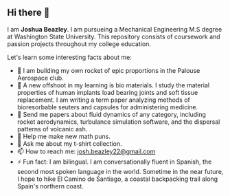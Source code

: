 ## Hi there 👋


I am **Joshua Beazley**. I am pursueing a Mechanical Engineering M.S degree at Washington State University. This repository consists of coursework and passion projects throughout my college education.

Let's learn some interesting facts about me:

- 🔭 I am building my own rocket of epic proportions in the Palouse Aerospace club.
- 🌱 A new offshoot in my learning is bio materials. I study the material properties of human implants load bearing joints and soft tissue replacement. I am writing a term paper analyzing methods of bioresorbable seuters and capsules for administering medicine. 
- 👯 Send me papers about fluid dynamics of any category, including rocket aerodynamics, turbulance simulation software, and the dispersal patterns of volcanic ash.
- 🤔 Help me make new math puns.
- 💬 Ask me about my t-shirt collection.
- 📫 How to reach me: josh.beazley22@gmail.com
- ⚡ Fun fact: I am bilingual. I am conversationally fluent in Spanish, the second most spoken language in the world. Sometime in the near future, I hope to hike El Camino de Santiago, a coastal backpacking trail along Spain's northern coast.
